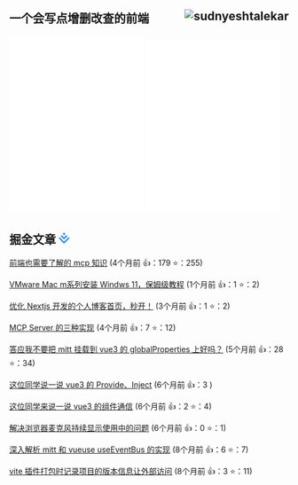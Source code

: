 ## 一个会写点增删改查的前端 <img align="right" src="https://komarev.com/ghpvc/?username=vaebe" alt="sudnyeshtalekar" />

<div>
  <img src="https://github.com/vaebe/vaebe/blob/main/metrics1.svg" width="48%" />
  <img src="https://github.com/vaebe/vaebe/blob/main/metrics2.svg" width="48%" />
</div>

<!-- juejin-posts start -->
## 掘金文章 <img src='https://raw.githubusercontent.com/vaebe/juejin-posts-action/main/assets/juejin.svg' alt='juejin' width='20' height='20'/>

[前端也需要了解的 mcp 知识](https://juejin.cn/post/7495598591488016394) (4个月前 👍：179 ⭐：255)

[VMware Mac m系列安装 Windws 11，保姆级教程](https://juejin.cn/post/7536900619337859114) (1个月前 👍：1 ⭐：2)

[优化 Nextjs 开发的个人博客首页，秒开！](https://juejin.cn/post/7513781200416391218) (3个月前 👍：1 ⭐：2)

[MCP Server 的三种实现](https://juejin.cn/post/7505325778222530611) (4个月前 👍：7 ⭐：12)

[答应我不要把 mitt 挂载到 vue3 的 globalProperties 上好吗？](https://juejin.cn/post/7484705232904814618) (5个月前 👍：28 ⭐：34)

[这位同学说一说 vue3 的 Provide、Inject](https://juejin.cn/post/7480514589253468169) (6个月前 👍：3 )

[这位同学来说一说 vue3 的组件通信](https://juejin.cn/post/7480081951517900800) (6个月前 👍：2 ⭐：4)

[解决浏览器麦克风持续显示使用中的问题](https://juejin.cn/post/7476977628777431092) (6个月前 👍：0 ⭐：1)

[深入解析 mitt 和 vueuse useEventBus 的实现](https://juejin.cn/post/7457228085830778895) (8个月前 👍：6 ⭐：7)

[vite 插件打包时记录项目的版本信息让外部访问](https://juejin.cn/post/7456809080344133667) (8个月前 👍：3 ⭐：11)
<!-- juejin-posts end -->

